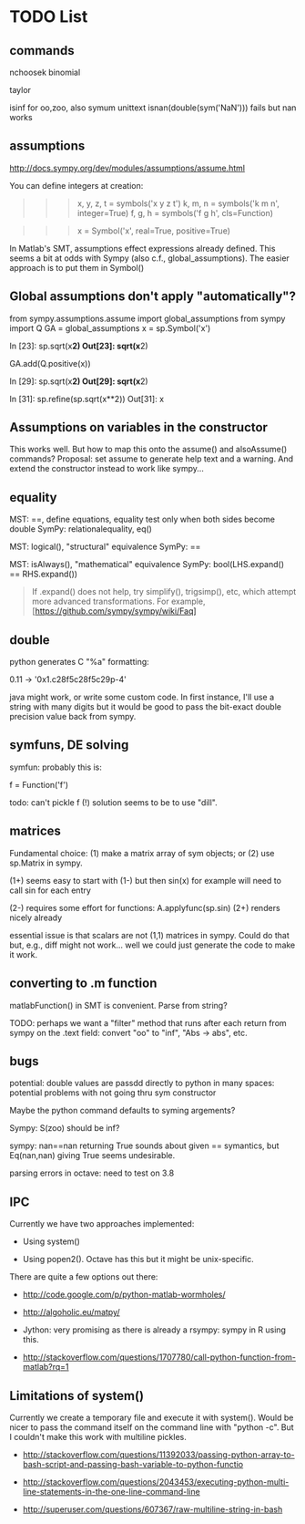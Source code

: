 # TODO List

## commands

nchoosek binomial

taylor

isinf for oo,zoo, also symum unittext
 isnan(double(sym('NaN'))) fails but nan works


## assumptions

http://docs.sympy.org/dev/modules/assumptions/assume.html

You can define integers at creation:

>>> x, y, z, t = symbols('x y z t')
>>> k, m, n = symbols('k m n', integer=True)
>>> f, g, h = symbols('f g h', cls=Function)

>>> x = Symbol('x', real=True, positive=True)

In Matlab's SMT, assumptions effect expressions already defined.  This seems a bit at odds with Sympy (also c.f., global_assumptions).  The easier approach is to put them in Symbol()



## Global assumptions don't apply "automatically"?


from sympy.assumptions.assume import global_assumptions
from sympy import Q
GA = global_assumptions
x = sp.Symbol('x')

In [23]: sp.sqrt(x**2)
Out[23]: sqrt(x**2)

GA.add(Q.positive(x))

In [29]: sp.sqrt(x**2)
Out[29]: sqrt(x**2)

In [31]: sp.refine(sp.sqrt(x**2))
Out[31]: x

## Assumptions on variables in the constructor

This works well.  But how to map this onto the assume() and
alsoAssume() commands?  Proposal: set assume to generate help text and
a warning.  And extend the constructor instead to work like sympy...



## equality

MST: ==, define equations, equality test only when both sides become double
SymPy: relationalequality, eq()

MST: logical(), "structural" equivalence
SymPy: ==

MST: isAlways(), "mathematical" equivalence
SymPy: bool(LHS.expand() == RHS.expand())
> If .expand() does not help, try simplify(), trigsimp(), etc, which
> attempt more advanced transformations. For example,
[https://github.com/sympy/sympy/wiki/Faq]


## double

python generates C "%a" formatting:

  0.11 -> '0x1.c28f5c28f5c29p-4'

java might work, or write some custom code.  In first instance, I'll
use a string with many digits but it would be good to pass the
bit-exact double precision value back from sympy.


## symfuns, DE solving

symfun: probably this is:

f = Function('f')

todo: can't pickle f (!)   solution seems to be to use "dill".

## matrices

Fundamental choice:
(1) make a matrix array of sym objects; or
(2) use sp.Matrix in sympy.

(1+) seems easy to start with
(1-) but then sin(x) for example will need to call sin for each entry

(2-) requires some effort for functions:  A.applyfunc(sp.sin)
(2+) renders nicely already

essential issue is that scalars are not (1,1) matrices in sympy.
Could do that but, e.g., diff might not work... well we could just
generate the code to make it work.



## converting to .m function

matlabFunction() in SMT is convenient.  Parse from string?

TODO: perhaps we want a "filter" method that runs after each return
from sympy on the .text field: convert "oo" to "inf", "Abs -> abs",
etc.


## bugs

potential: double values are passdd directly to python in many spaces: potential problems with not going thru sym constructor

Maybe the python command defaults to syming argements?

Sympy: S(zoo) should be inf?

sympy: nan==nan returning True sounds about given == symantics, but Eq(nan,nan) giving True seems undesirable.

parsing errors in octave: need to test on 3.8

## IPC

Currently we have two approaches implemented:

* Using system()

* Using popen2().  Octave has this but it might be unix-specific.


There are quite a few options out there:

* http://code.google.com/p/python-matlab-wormholes/

* http://algoholic.eu/matpy/

* Jython: very promising as there is already a rsympy: sympy in R using this.

* http://stackoverflow.com/questions/1707780/call-python-function-from-matlab?rq=1



## Limitations of system()

Currently we create a temporary file and execute it with system().
Would be nicer to pass the command itself on the command line with
"python -c".  But I couldn't make this work with multiline pickles.

* http://stackoverflow.com/questions/11392033/passing-python-array-to-bash-script-and-passing-bash-variable-to-python-functio

* http://stackoverflow.com/questions/2043453/executing-python-multi-line-statements-in-the-one-line-command-line

* http://superuser.com/questions/607367/raw-multiline-string-in-bash

